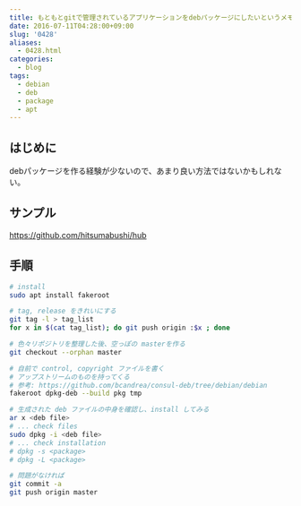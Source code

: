```yaml
---
title: もともとgitで管理されているアプリケーションをdebパッケージにしたいというメモ
date: 2016-07-11T04:28:00+09:00
slug: '0428'
aliases:
  - 0428.html
categories:
  - blog
tags:
  - debian
  - deb
  - package
  - apt
---
```



## はじめに

debパッケージを作る経験が少ないので、あまり良い方法ではないかもしれない。

## サンプル

https://github.com/hitsumabushi/hub

## 手順

```sh
# install
sudo apt install fakeroot

# tag, release をきれいにする
git tag -l > tag_list
for x in $(cat tag_list); do git push origin :$x ; done

# 色々リポジトリを整理した後、空っぽの masterを作る
git checkout --orphan master

# 自前で control, copyright ファイルを書く
# アップストリームのものを持ってくる
# 参考: https://github.com/bcandrea/consul-deb/tree/debian/debian
fakeroot dpkg-deb --build pkg tmp

# 生成された deb ファイルの中身を確認し、install してみる
ar x <deb file>
# ... check files
sudo dpkg -i <deb file>
# ... check installation
# dpkg -s <package>
# dpkg -L <package>

# 問題がなければ
git commit -a
git push origin master
```

